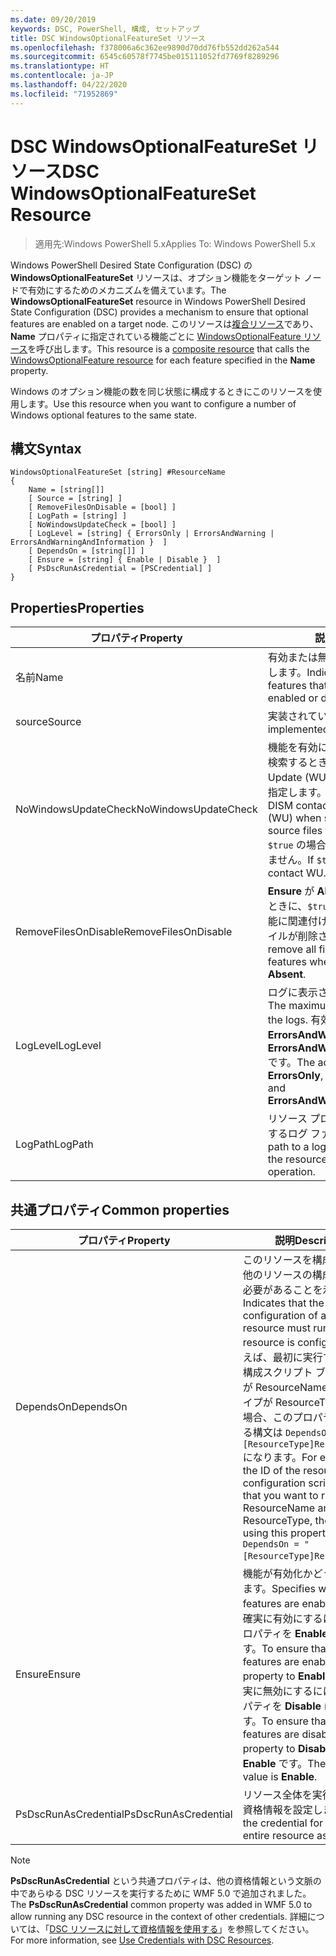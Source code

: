 ```yaml
---
ms.date: 09/20/2019
keywords: DSC, PowerShell, 構成, セットアップ
title: DSC WindowsOptionalFeatureSet リソース
ms.openlocfilehash: f378006a6c362ee9890d70dd76fb552dd262a544
ms.sourcegitcommit: 6545c60578f7745be015111052fd7769f8289296
ms.translationtype: HT
ms.contentlocale: ja-JP
ms.lasthandoff: 04/22/2020
ms.locfileid: "71952869"
---
```

# <a name="dsc-windowsoptionalfeatureset-resource"></a><span data-ttu-id="c648a-103">DSC WindowsOptionalFeatureSet リソース</span><span class="sxs-lookup"><span data-stu-id="c648a-103">DSC WindowsOptionalFeatureSet Resource</span></span>

> <span data-ttu-id="c648a-104">適用先:Windows PowerShell 5.x</span><span class="sxs-lookup"><span data-stu-id="c648a-104">Applies To: Windows PowerShell 5.x</span></span>

<span data-ttu-id="c648a-105">Windows PowerShell Desired State Configuration (DSC) の **WindowsOptionalFeatureSet** リソースは、オプション機能をターゲット ノードで有効にするためのメカニズムを備えています。</span><span class="sxs-lookup"><span data-stu-id="c648a-105">The **WindowsOptionalFeatureSet** resource in Windows PowerShell Desired State Configuration (DSC) provides a mechanism to ensure that optional features are enabled on a target node.</span></span> <span data-ttu-id="c648a-106">このリソースは[複合リソース](../../../resources/authoringResourceComposite.md)であり、**Name** プロパティに指定されている機能ごとに [WindowsOptionalFeature リソース](windowsOptionalFeatureResource.md)を呼び出します。</span><span class="sxs-lookup"><span data-stu-id="c648a-106">This resource is a [composite resource](../../../resources/authoringResourceComposite.md) that calls the [WindowsOptionalFeature resource](windowsOptionalFeatureResource.md) for each feature specified in the **Name** property.</span></span>

<span data-ttu-id="c648a-107">Windows のオプション機能の数を同じ状態に構成するときにこのリソースを使用します。</span><span class="sxs-lookup"><span data-stu-id="c648a-107">Use this resource when you want to configure a number of Windows optional features to the same state.</span></span>

## <a name="syntax"></a><span data-ttu-id="c648a-108">構文</span><span class="sxs-lookup"><span data-stu-id="c648a-108">Syntax</span></span>

```Syntax
WindowsOptionalFeatureSet [string] #ResourceName
{
    Name = [string[]]
    [ Source = [string] ]
    [ RemoveFilesOnDisable = [bool] ]
    [ LogPath = [string] ]
    [ NoWindowsUpdateCheck = [bool] ]
    [ LogLevel = [string] { ErrorsOnly | ErrorsAndWarning | ErrorsAndWarningAndInformation }  ]
    [ DependsOn = [string[]] ]
    [ Ensure = [string] { Enable | Disable }  ]
    [ PsDscRunAsCredential = [PSCredential] ]
}
```

## <a name="properties"></a><span data-ttu-id="c648a-109">Properties</span><span class="sxs-lookup"><span data-stu-id="c648a-109">Properties</span></span>

|<span data-ttu-id="c648a-110">プロパティ</span><span class="sxs-lookup"><span data-stu-id="c648a-110">Property</span></span> |<span data-ttu-id="c648a-111">説明</span><span class="sxs-lookup"><span data-stu-id="c648a-111">Description</span></span> |
|---|---|
|<span data-ttu-id="c648a-112">名前</span><span class="sxs-lookup"><span data-stu-id="c648a-112">Name</span></span> |<span data-ttu-id="c648a-113">有効または無効にする機能の名前を示します。</span><span class="sxs-lookup"><span data-stu-id="c648a-113">Indicates the name of the features that you want to ensure are enabled or disabled.</span></span> |
|<span data-ttu-id="c648a-114">source</span><span class="sxs-lookup"><span data-stu-id="c648a-114">Source</span></span> |<span data-ttu-id="c648a-115">実装されていません。</span><span class="sxs-lookup"><span data-stu-id="c648a-115">Not implemented.</span></span> |
|<span data-ttu-id="c648a-116">NoWindowsUpdateCheck</span><span class="sxs-lookup"><span data-stu-id="c648a-116">NoWindowsUpdateCheck</span></span> |<span data-ttu-id="c648a-117">機能を有効にするソース ファイルを検索するとき、DISM が Windows Update (WU) を確認するかどうかを指定します。</span><span class="sxs-lookup"><span data-stu-id="c648a-117">Specifies whether DISM contacts Windows Update (WU) when searching for the source files to enable features.</span></span> <span data-ttu-id="c648a-118">`$true` の場合、DISM は WU に接続しません。</span><span class="sxs-lookup"><span data-stu-id="c648a-118">If `$true`, DISM does not contact WU.</span></span> |
|<span data-ttu-id="c648a-119">RemoveFilesOnDisable</span><span class="sxs-lookup"><span data-stu-id="c648a-119">RemoveFilesOnDisable</span></span> |<span data-ttu-id="c648a-120">**Ensure** が **Absent** に設定されているときに、`$true` に設定すると、その機能に関連付けられているすべてのファイルが削除されます。</span><span class="sxs-lookup"><span data-stu-id="c648a-120">Set to `$true` to remove all files associated with the features when **Ensure** is set to **Absent**.</span></span> |
|<span data-ttu-id="c648a-121">LogLevel</span><span class="sxs-lookup"><span data-stu-id="c648a-121">LogLevel</span></span> |<span data-ttu-id="c648a-122">ログに表示される最大の出力レベル。</span><span class="sxs-lookup"><span data-stu-id="c648a-122">The maximum output level shown in the logs.</span></span> <span data-ttu-id="c648a-123">有効な値は**ErrorsOnly**、**ErrorsAndWarning**、**ErrorsAndWarningAndInformation** です。</span><span class="sxs-lookup"><span data-stu-id="c648a-123">The accepted values are: **ErrorsOnly**, **ErrorsAndWarning**, and **ErrorsAndWarningAndInformation**.</span></span> |
|<span data-ttu-id="c648a-124">LogPath</span><span class="sxs-lookup"><span data-stu-id="c648a-124">LogPath</span></span> |<span data-ttu-id="c648a-125">リソース プロバイダーの操作を記録するログ ファイルへのパス。</span><span class="sxs-lookup"><span data-stu-id="c648a-125">The path to a log file where you want the resource provider to log the operation.</span></span> |

## <a name="common-properties"></a><span data-ttu-id="c648a-126">共通プロパティ</span><span class="sxs-lookup"><span data-stu-id="c648a-126">Common properties</span></span>

|<span data-ttu-id="c648a-127">プロパティ</span><span class="sxs-lookup"><span data-stu-id="c648a-127">Property</span></span> |<span data-ttu-id="c648a-128">説明</span><span class="sxs-lookup"><span data-stu-id="c648a-128">Description</span></span> |
|---|---|
|<span data-ttu-id="c648a-129">DependsOn</span><span class="sxs-lookup"><span data-stu-id="c648a-129">DependsOn</span></span> |<span data-ttu-id="c648a-130">このリソースを構成する前に、他のリソースの構成を実行する必要があることを示します。</span><span class="sxs-lookup"><span data-stu-id="c648a-130">Indicates that the configuration of another resource must run before this resource is configured.</span></span> <span data-ttu-id="c648a-131">たとえば、最初に実行するリソース構成スクリプト ブロックの ID が ResourceName で、そのタイプが ResourceType である場合、このプロパティを使用する構文は `DependsOn = "[ResourceType]ResourceName"` になります。</span><span class="sxs-lookup"><span data-stu-id="c648a-131">For example, if the ID of the resource configuration script block that you want to run first is ResourceName and its type is ResourceType, the syntax for using this property is `DependsOn = "[ResourceType]ResourceName"`.</span></span> |
|<span data-ttu-id="c648a-132">Ensure</span><span class="sxs-lookup"><span data-stu-id="c648a-132">Ensure</span></span> |<span data-ttu-id="c648a-133">機能が有効化かどうかを指定します。</span><span class="sxs-lookup"><span data-stu-id="c648a-133">Specifies whether the features are enabled.</span></span> <span data-ttu-id="c648a-134">機能を確実に有効にするには、このプロパティを **Enable** に設定します。</span><span class="sxs-lookup"><span data-stu-id="c648a-134">To ensure that the features are enabled, set this property to **Enable**.</span></span> <span data-ttu-id="c648a-135">機能を確実に無効にするには、このプロパティを **Disable** に設定します。</span><span class="sxs-lookup"><span data-stu-id="c648a-135">To ensure that the features are disabled, set the property to **Disable**.</span></span> <span data-ttu-id="c648a-136">既定値は **Enable** です。</span><span class="sxs-lookup"><span data-stu-id="c648a-136">The default value is **Enable**.</span></span> |
|<span data-ttu-id="c648a-137">PsDscRunAsCredential</span><span class="sxs-lookup"><span data-stu-id="c648a-137">PsDscRunAsCredential</span></span> |<span data-ttu-id="c648a-138">リソース全体を実行するための資格情報を設定します。</span><span class="sxs-lookup"><span data-stu-id="c648a-138">Sets the credential for running the entire resource as.</span></span> |

> [!NOTE]
> <span data-ttu-id="c648a-139">**PsDscRunAsCredential** という共通プロパティは、他の資格情報という文脈の中であらゆる DSC リソースを実行するために WMF 5.0 で追加されました。</span><span class="sxs-lookup"><span data-stu-id="c648a-139">The **PsDscRunAsCredential** common property was added in WMF 5.0 to allow running any DSC resource in the context of other credentials.</span></span> <span data-ttu-id="c648a-140">詳細については、「[DSC リソースに対して資格情報を使用する](../../../configurations/runasuser.md)」を参照してください。</span><span class="sxs-lookup"><span data-stu-id="c648a-140">For more information, see [Use Credentials with DSC Resources](../../../configurations/runasuser.md).</span></span>